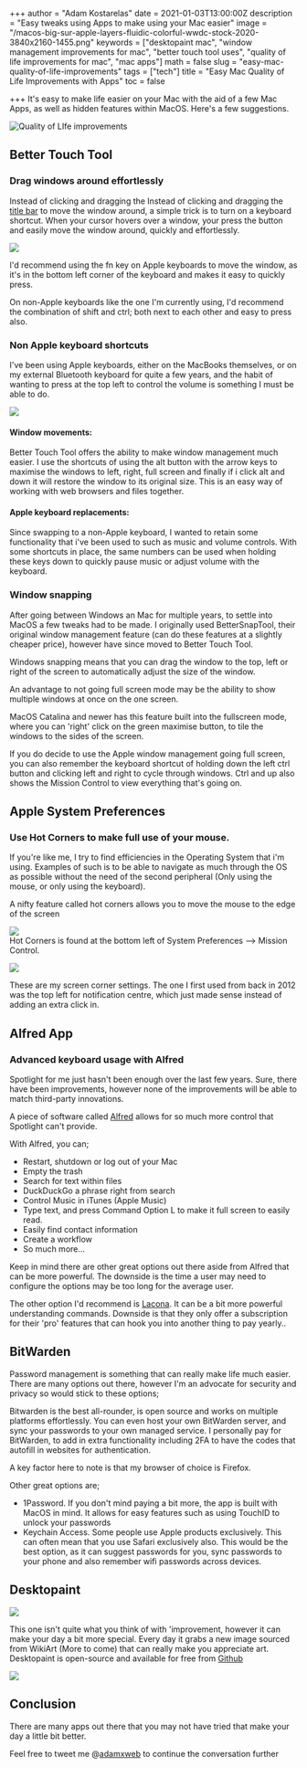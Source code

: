 +++
author = "Adam Kostarelas"
date = 2021-01-03T13:00:00Z
description = "Easy tweaks using Apps to make using your Mac easier"
image = "/macos-big-sur-apple-layers-fluidic-colorful-wwdc-stock-2020-3840x2160-1455.png"
keywords = ["desktopaint mac", "window management improvements for mac", "better touch tool uses", "quality of life improvements for mac", "mac apps"]
math = false
slug = "easy-mac-quality-of-life-improvements"
tags = ["tech"]
title = "Easy Mac Quality of Life Improvements with Apps"
toc = false

+++
It's easy to make life easier on your Mac with the aid of a few Mac Apps, as well as hidden features within MacOS. Here's a few suggestions.

![Quality of LIfe improvements](/uploads/macos-big-sur-apple-layers-fluidic-colorful-wwdc-stock-2020-3840x2160-1455.png "Hero intro")

## Better Touch Tool

### Drag windows around effortlessly

Instead of clicking and dragging the Instead of clicking and dragging the [title bar](https://developer.apple.com/design/human-interface-guidelines/macos/windows-and-views/window-anatomy/#title-bar "Apple HID title bar info") to move the window around, a simple trick is to turn on a keyboard shortcut. When your cursor hovers over a window, your press the button and easily move the window around, quickly and effortlessly.

![](/uploads/screen-shot-2021-01-04-at-9-48-08-pm.png)

I'd recommend using the fn key on Apple keyboards to move the window, as it's in the bottom left corner of the keyboard and makes it easy to quickly press.

On non-Apple keyboards like the one I'm currently using, I'd recommend the combination of shift and ctrl; both next to each other and easy to press also.

### Non Apple keyboard shortcuts

I've been using Apple keyboards, either on the MacBooks themselves, or on my external Bluetooth keyboard for quite a few years, and the habit of wanting to press at the top left to control the volume is something I must be able to do.

![](/uploads/screen-shot-2021-01-04-at-10-41-28-pm.png)

#### Window movements:

Better Touch Tool offers the ability to make window management much easier. I use the shortcuts of using the alt button with the arrow keys to maximise the windows to left, right, full screen and finally if i click alt and down it will restore the window to its original size. This is an easy way of working with web browsers and files together.

#### Apple keyboard replacements:

Since swapping to a non-Apple keyboard, I wanted to retain some functionality that i've been used to such as music and volume controls. With some shortcuts in place, the same numbers can be used when holding these keys down to quickly pause music or adjust volume with the keyboard.

### Window snapping

After going between Windows an Mac for multiple years, to settle into MacOS a few tweaks had to be made. I originally used BetterSnapTool, their original window management feature (can do these features at a slightly cheaper price), however have since moved to Better Touch Tool.

Windows snapping means that you can drag the window to the top, left or right of the screen to automatically adjust the size of the window.

An advantage to not going full screen mode may be the ability to show multiple windows at once on the one screen.

MacOS Catalina and newer has this feature built into the fullscreen mode, where you can 'right' click on the green maximise button, to tile the windows to the sides of the screen.

If you do decide to use the Apple window management going full screen, you can also remember the keyboard shortcut of holding down the left ctrl button and clicking left and right to cycle through windows. Ctrl and up also shows the Mission Control to view everything that's going on.

## Apple System Preferences

### Use Hot Corners to make full use of your mouse.

If you're like me, I try to find efficiencies in the Operating System that i'm using. Examples of such is to be able to navigate as much through the OS as possible without the need of the second peripheral (Only using the mouse, or only using the keyboard).

A nifty feature called hot corners allows you to move the mouse to the edge of the screen

![](/uploads/screen-shot-2021-01-04-at-10-08-30-pm.png)  
Hot Corners is found at the bottom left of System Preferences --> Mission Control.

![](/uploads/screen-shot-2021-01-04-at-10-08-43-pm.png)

These are my screen corner settings. The one I first used from back in 2012 was the top left for notification centre, which just made sense instead of adding an extra click in.

## Alfred App

### Advanced keyboard usage with Alfred

Spotlight for me just hasn't been enough over the last few years. Sure, there have been improvements, however none of the improvements will be able to match third-party innovations.

A piece of software called [Alfred](https://www.alfredapp.com/ "Alfred Website") allows for so much more control that Spotlight can't provide.

With Alfred, you can;

* Restart, shutdown or log out of your Mac
* Empty the trash
* Search for text within files
* DuckDuckGo a phrase right from search
* Control Music in iTunes (Apple Music)
* Type text, and press Command Option L to make it full screen to easily read.
* Easily find contact information
* Create a workflow
* So much more...

Keep in mind there are other great options out there aside from Alfred that can be more powerful. The downside is the time a user may need to configure the options may be too long for the average user.

The other option I'd recommend is [Lacona](https://lacona.app/ "Lacona Website"). It can be a bit more powerful understanding commands. Downside is that they only offer a subscription for their 'pro' features that can hook you into another thing to pay yearly..

## BitWarden

Password management is something that can really make life much easier. There are many options out there, however I'm an advocate for security and privacy so would stick to these options;

Bitwarden is the best all-rounder, is open source and works on multiple platforms effortlessly. You can even host your own BitWarden server, and sync your passwords to your own managed service. I personally pay for BitWarden, to add in extra functionality including 2FA to have the codes that autofill in websites for authentication.

A key factor here to note is that my browser of choice is Firefox.

Other great options are;

* 1Password. If you don't mind paying a bit more, the app is built with MacOS in mind. It allows for easy features such as using TouchID to unlock your passwords
* Keychain Access. Some people use Apple products exclusively. This can often mean that you use Safari exclusively also. This would be the best option, as it can suggest passwords for you, sync passwords to your phone and also remember wifi passwords across devices.

## Desktopaint

![](https://raw.githubusercontent.com/TopreGroup/Desktopaint/master/images/logo.png)

This one isn't quite what you think of with 'improvement, however it can make your day a bit more special. Every day it grabs a new image sourced from WikiArt (More to come) that can really make you appreciate art. Desktopaint is open-source and available for free from [Github](https://github.com/TopreGroup/Desktopaint "Desktopaint Mac")

![](https://raw.githubusercontent.com/TopreGroup/Desktopaint/master/images/1920_1080_the_great_wave_off_kanagawa.jpg)

## Conclusion

There are many apps out there that you may not have tried that make your day a little bit better.

Feel free to tweet me @[adamxweb](https://twitter.com/adamxweb "Adam's Twitter") to continue the conversation further